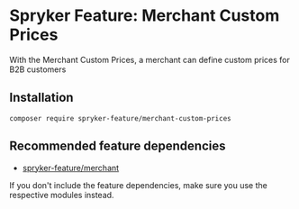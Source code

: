 # Spryker Feature: Merchant Custom Prices

With the Merchant Custom Prices, a merchant can define custom prices for B2B customers

## Installation

```
composer require spryker-feature/merchant-custom-prices
```

## Recommended feature dependencies
- [spryker-feature/merchant](https://github.com/spryker-feature/merchant)

If you don't include the feature dependencies, make sure you use the respective modules instead.
